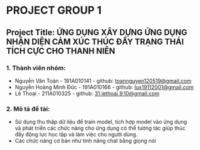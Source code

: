 # PROJECT GROUP 1
## Project Title: ỨNG DỤNG XÂY DỰNG ỨNG DỤNG NHẬN DIỆN CẢM XÚC THÚC ĐẨY TRẠNG THÁI TÍCH CỰC CHO THANH NIÊN
### 1. Thành viên nhóm:
- Nguyễn Văn Toàn - 191A010141 - github: toannguyen120519@gmail.com
- Nguyễn Hoàng Minh Đức - 191A010166 - github:  lux19112001@gmail.com
- Lê Thoại - 211A010325 - github: 31.lethoai.9.10@gmail.com

### 2. Mô tả đề tài:
- Sử dụng thu thập dữ liệu để train model, tích hợp model vào ứng dụng và phát triển các chức năng cho ứng dụng có thể tương tác giúp thúc đẩy động lực học tập và làm việc cho người dùng.
- Các chức năng cơ bản như tính năng chat bằng giọng nói 

